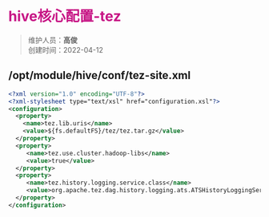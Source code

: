 # <font color=#C71585>hive核心配置-tez</font>
>维护人员：**高俊**  
>创建时间：2022-04-12

## /opt/module/hive/conf/tez-site.xml

```xml
<?xml version="1.0" encoding="UTF-8"?>
<?xml-stylesheet type="text/xsl" href="configuration.xsl"?>
<configuration>
  <property>
    <name>tez.lib.uris</name>
    <value>${fs.defaultFS}/tez/tez.tar.gz</value>
  </property>
  <property>
     <name>tez.use.cluster.hadoop-libs</name>
     <value>true</value>
  </property>
  <property>
     <name>tez.history.logging.service.class</name>
     <value>org.apache.tez.dag.history.logging.ats.ATSHistoryLoggingService</value>
  </property>
</configuration>

```
